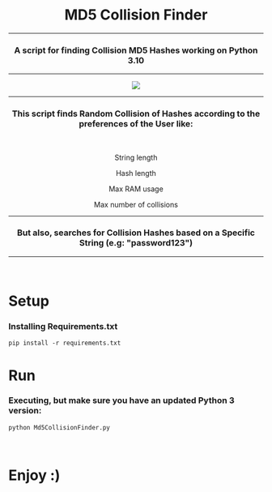 # <h1 align="center">MD5 Collision Finder</h1>

---

<h3 align="center">A script for finding Collision MD5 Hashes working on Python 3.10</h3>
  
---

<p align="center">

  <img src = "https://github.com/user-attachments/assets/0c89fc82-9c91-4745-8d29-6673d6daf8ef">
  
</p>


---



<h3 align="center"> This script finds Random Collision of Hashes according to the preferences of the User like:</h3>

<br>

<div align="center">
  <p>String length</p>
  <p>Hash length</p>
  <p>Max RAM usage</p>
  <p>Max number of collisions</p>
</div>

---
    
<h3 align="center">But also, searches for Collision Hashes based on a Specific String (e.g: "password123")</h3>

---

<br>

<h1>Setup</h1>

<h3>Installing Requirements.txt</h3>

    pip install -r requirements.txt

<h1>Run</h1>

<h3>Executing, but make sure you have an updated Python 3 version:</h3>

    python Md5CollisionFinder.py

<br>

<h1>Enjoy :)</h1>
    
<br>




